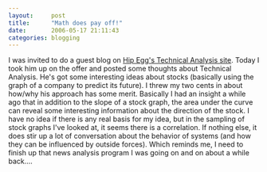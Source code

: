 ```yaml
---
layout:     post
title:      "Math does pay off!"
date:       2006-05-17 21:11:43
categories: blogging
---
```

I was invited to do a guest blog on [Hip Egg's Technical Analysis site](http://hipegg.blogspot.com/). Today I took him up on the offer and posted some thoughts about Technical Analysis. He's got some interesting ideas about stocks (basically using the graph of a company to predict its future). I threw my two cents in about how/why his approach has some merit. Basically I had an insight a while ago that in addition to the slope of a stock graph, the area under the curve can reveal some interesting information about the direction of the stock. I have no idea if there is any real basis for my idea, but in the sampling of stock graphs I've looked at, it seems there is a correlation. If nothing else, it does stir up a lot of conversation about the behavior of systems (and how they can be influenced by outside forces). Which reminds me, I need to finish up that news analysis program I was going on and on about a while back....
